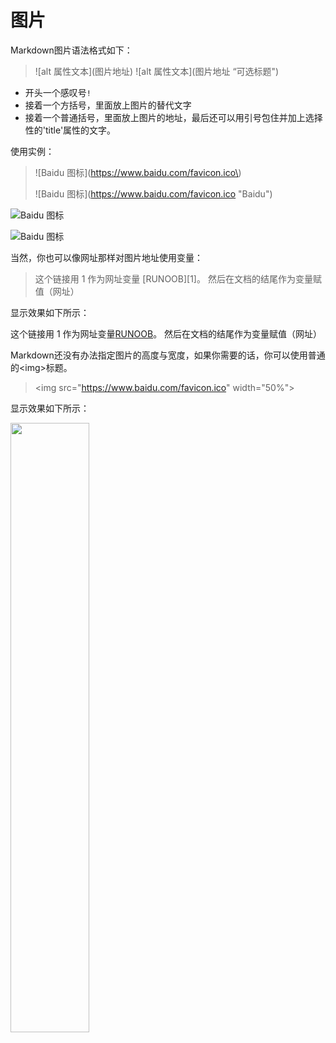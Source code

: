 # 图片

Markdown图片语法格式如下：

> \![alt 属性文本\]\(图片地址\)
> \!\[alt 属性文本\]\(图片地址 “可选标题"\)

+ 开头一个感叹号`!`
+ 接着一个方括号，里面放上图片的替代文字
+ 接着一个普通括号，里面放上图片的地址，最后还可以用引号包住并加上选择性的'title'属性的文字。

使用实例：

> \!\[Baidu 图标\]\(https://www.baidu.com/favicon.ico\)
>
> \!\[Baidu 图标\]\(https://www.baidu.com/favicon.ico "Baidu"\)

![Baidu 图标](https://www.baidu.com/favicon.ico)

![Baidu 图标](https://www.baidu.com/favicon.ico "Baidu")

当然，你也可以像网址那样对图片地址使用变量：

> 这个链接用 1 作为网址变量 \[RUNOOB\]\[1\]。
> 然后在文档的结尾作为变量赋值（网址）
> 
> [1]: https://www.baidu.com/favicon.ico

显示效果如下所示：

这个链接用 1 作为网址变量[RUNOOB][1]。
然后在文档的结尾作为变量赋值（网址）

[1]: https://www.baidu.com/favicon.ico

Markdown还没有办法指定图片的高度与宽度，如果你需要的话，你可以使用普通的\<img\>标题。

> \<img src="https://www.baidu.com/favicon.ico" width="50%"\> 

显示效果如下所示：

<img src="https://www.baidu.com/favicon.ico" width="50%">
